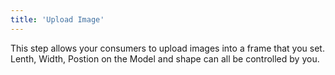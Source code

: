 ```yaml
---
title: 'Upload Image'
---
```


This step allows your consumers to upload images into a frame that you set. Lenth, Width, Postion on the Model and shape can all be controlled by you. 